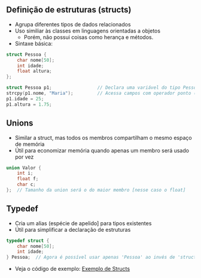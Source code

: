 ## Definição de estruturas (structs)

- Agrupa diferentes tipos de dados relacionados
- Uso similiar às classes em linguagens orientadas a objetos
    - Porém, não possui coisas como herança e métodos.
- Sintaxe básica:
```c
struct Pessoa {
    char nome[50];
    int idade;
    float altura;
};

struct Pessoa p1;                 // Declara uma variável do tipo Pessoa
strcpy(p1.nome, "Maria");         // Acessa campos com operador ponto (.)
p1.idade = 25;
p1.altura = 1.75;
```

## Unions

- Similar a struct, mas todos os membros compartilham o mesmo espaço de memória
- Útil para economizar memória quando apenas um membro será usado por vez
```c
union Valor {
    int i;
    float f;
    char c;
};  // Tamanho da union será o do maior membro [nesse caso o float]
```

## Typedef

- Cria um alias (espécie de apelido] para tipos existentes
- Útil para simplificar a declaração de estruturas
```c
typedef struct {
    char nome[50];
    int idade;
} Pessoa;  // Agora é possível usar apenas 'Pessoa' ao invés de 'struct Pessoa'
```

- Veja o código de exemplo: [Exemplo de Structs](./structs.c)
